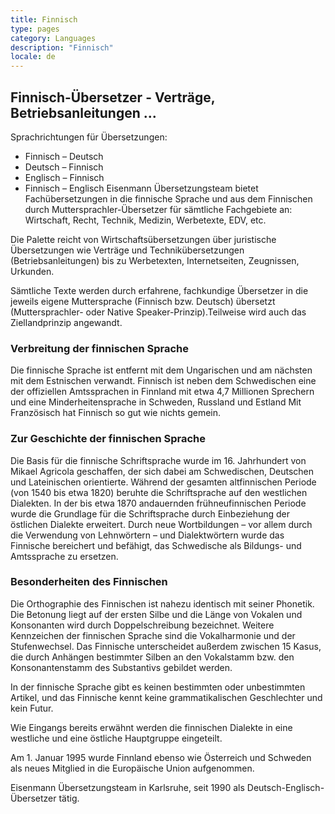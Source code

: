```yaml
---
title: Finnisch
type: pages
category: Languages
description: "Finnisch"
locale: de
---
```


## Finnisch-Übersetzer - Verträge, Betriebsanleitungen ...
Sprachrichtungen für Übersetzungen:
- Finnisch – Deutsch
- Deutsch – Finnisch
- Englisch – Finnisch
- Finnisch – Englisch
Eisenmann Übersetzungsteam bietet Fachübersetzungen in die finnische Sprache und aus dem Finnischen durch Muttersprachler-Übersetzer für sämtliche Fachgebiete an: Wirtschaft, Recht, Technik, Medizin, Werbetexte, EDV, etc.

Die Palette reicht von Wirtschaftsübersetzungen über juristische Übersetzungen wie Verträge und Technikübersetzungen (Betriebsanleitungen) bis zu Werbetexten, Internetseiten, Zeugnissen, Urkunden.

Sämtliche Texte werden durch erfahrene, fachkundige Übersetzer in die jeweils eigene Muttersprache (Finnisch bzw. Deutsch) übersetzt (Muttersprachler- oder Native Speaker-Prinzip).Teilweise wird auch das Ziellandprinzip angewandt.

### Verbreitung der finnischen Sprache
Die finnische Sprache ist entfernt mit dem Ungarischen und am nächsten mit dem Estnischen verwandt. Finnisch ist neben dem Schwedischen eine der offiziellen Amtssprachen in Finnland mit etwa 4,7 Millionen Sprechern und eine Minderheitensprache in Schweden, Russland und Estland Mit Französisch hat Finnisch so gut wie nichts gemein.

### Zur Geschichte der finnischen Sprache
Die Basis für die finnische Schriftsprache wurde im 16. Jahrhundert von Mikael Agricola geschaffen, der sich dabei am Schwedischen, Deutschen und Lateinischen orientierte. Während der gesamten altfinnischen Periode (von 1540 bis etwa 1820) beruhte die Schriftsprache auf den westlichen Dialekten. In der bis etwa 1870 andauernden frühneufinnischen Periode wurde die Grundlage für die Schriftsprache durch Einbeziehung der östlichen Dialekte erweitert. Durch neue Wortbildungen – vor allem durch die Verwendung von Lehnwörtern – und Dialektwörtern wurde das Finnische bereichert und befähigt, das Schwedische als Bildungs- und Amtssprache zu ersetzen.

### Besonderheiten des Finnischen
Die Orthographie des Finnischen ist nahezu identisch mit seiner Phonetik. Die Betonung liegt auf der ersten Silbe und die Länge von Vokalen und Konsonanten wird durch Doppelschreibung bezeichnet. Weitere Kennzeichen der finnischen Sprache sind die Vokalharmonie und der Stufenwechsel. Das Finnische unterscheidet außerdem zwischen 15 Kasus, die durch Anhängen bestimmter Silben an den Vokalstamm bzw. den Konsonantenstamm des Substantivs gebildet werden.

In der finnische Sprache gibt es keinen bestimmten oder unbestimmten Artikel, und das Finnische kennt keine grammatikalischen Geschlechter und kein Futur.

Wie Eingangs bereits erwähnt werden die finnischen Dialekte in eine westliche und eine östliche Hauptgruppe eingeteilt.

Am 1. Januar 1995 wurde Finnland ebenso wie Österreich und Schweden als neues Mitglied in die Europäische Union aufgenommen.

 

Eisenmann Übersetzungsteam in Karlsruhe, seit 1990 als Deutsch-Englisch-Übersetzer tätig.
